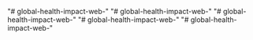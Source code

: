 "# global-health-impact-web-" 
"# global-health-impact-web-" 
"# global-health-impact-web-" 
"# global-health-impact-web-" 
"# global-health-impact-web-" 
